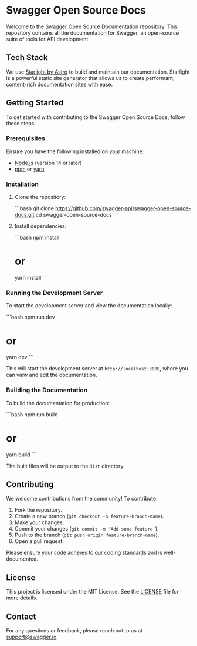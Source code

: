 
# Swagger Open Source Docs

Welcome to the Swagger Open Source Documentation repository. This repository contains all the documentation for Swagger, an open-source suite of tools for API development.

## Tech Stack

We use [Starlight by Astro](https://astro.build/starlight) to build and maintain our documentation. Starlight is a powerful static site generator that allows us to create performant, content-rich documentation sites with ease.

## Getting Started

To get started with contributing to the Swagger Open Source Docs, follow these steps:

### Prerequisites

Ensure you have the following installed on your machine:
- [Node.js](https://nodejs.org/) (version 14 or later)
- [npm](https://www.npmjs.com/) or [yarn](https://yarnpkg.com/)

### Installation

1. Clone the repository:

    \```bash
    git clone https://github.com/swagger-api/swagger-open-source-docs.git
    cd swagger-open-source-docs
    \```

2. Install dependencies:

    \```bash
    npm install
    # or
    yarn install
    \```

### Running the Development Server

To start the development server and view the documentation locally:

\```bash
npm run dev
# or
yarn dev
\```

This will start the development server at `http://localhost:3000`, where you can view and edit the documentation.

### Building the Documentation

To build the documentation for production:

\```bash
npm run build
# or
yarn build
\```

The built files will be output to the `dist` directory.

## Contributing

We welcome contributions from the community! To contribute:

1. Fork the repository.
2. Create a new branch (`git checkout -b feature-branch-name`).
3. Make your changes.
4. Commit your changes (`git commit -m 'Add some feature'`).
5. Push to the branch (`git push origin feature-branch-name`).
6. Open a pull request.

Please ensure your code adheres to our coding standards and is well-documented.

## License

This project is licensed under the MIT License. See the [LICENSE](LICENSE) file for more details.

## Contact

For any questions or feedback, please reach out to us at [support@swagger.io](mailto:support@swagger.io).
